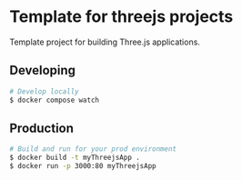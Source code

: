 # Template for threejs projects

Template project for building Three.js applications.

## Developing

```bash
# Develop locally
$ docker compose watch
```

## Production

```bash
# Build and run for your prod environment
$ docker build -t myThreejsApp .
$ docker run -p 3000:80 myThreejsApp
```

